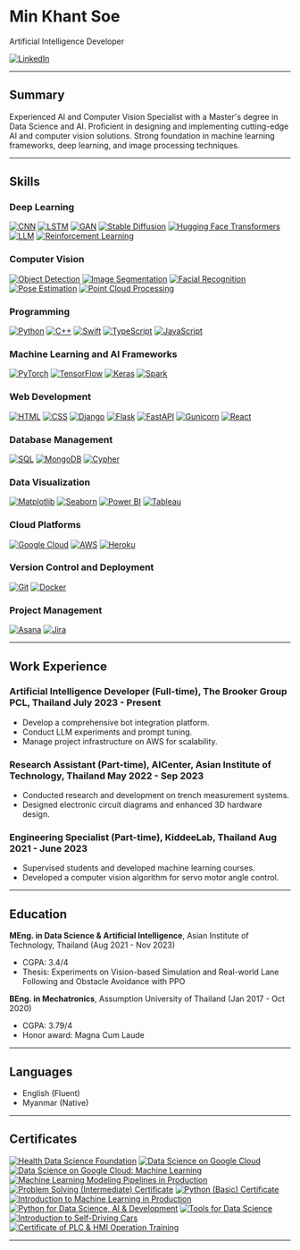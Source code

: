 # Min Khant Soe

Artificial Intelligence Developer

[![LinkedIn](https://img.shields.io/badge/LinkedIn-Profile-blue?logo=linkedin)](https://www.linkedin.com/in/min-khant-soe-4b6aa1124)

---

## Summary

Experienced AI and Computer Vision Specialist with a Master's degree in Data Science and AI. Proficient in designing and implementing cutting-edge AI and computer vision solutions. Strong foundation in machine learning frameworks, deep learning, and image processing techniques.

---

## Skills

### Deep Learning
[![CNN](https://img.shields.io/badge/CNN-00599C?logo=opencv)](https://opencv.org/)
[![LSTM](https://img.shields.io/badge/LSTM-EE4C2C?logo=pytorch)](https://pytorch.org/)
[![GAN](https://img.shields.io/badge/GAN-F37626?logo=tensorflow)](https://www.tensorflow.org/)
[![Stable Diffusion](https://img.shields.io/badge/Stable%20Diffusion-232F3E?logo=stability)](https://stability.ai/)
[![Hugging Face Transformers](https://img.shields.io/badge/Hugging%20Face-FFD43B?logo=huggingface)](https://huggingface.co/)
[![LLM](https://img.shields.io/badge/LLM-000000?logo=openai)](https://openai.com/)
[![Reinforcement Learning](https://img.shields.io/badge/Reinforcement%20Learning-006600?logo=reinforcement-learning)](https://spinningup.openai.com/en/latest/)

### Computer Vision
[![Object Detection](https://img.shields.io/badge/Object%20Detection-FF6F00?logo=google)](https://www.tensorflow.org/lite/examples/object_detection/overview)
[![Image Segmentation](https://img.shields.io/badge/Image%20Segmentation-3DDC84?logo=android)](https://www.tensorflow.org/tutorials/images/segmentation)
[![Facial Recognition](https://img.shields.io/badge/Facial%20Recognition-4285F4?logo=faceplusplus)](https://www.faceplusplus.com/)
[![Pose Estimation](https://img.shields.io/badge/Pose%20Estimation-FF0000?logo=pose)](https://www.tensorflow.org/lite/examples/pose_estimation/overview)
[![Point Cloud Processing](https://img.shields.io/badge/2D%20and%203D%20Point%20Cloud%20Processing-00599C?logo=pointcloud)](https://www.pcl.org/)

### Programming
[![Python](https://img.shields.io/badge/Python-FFD43B?logo=python)](https://www.python.org/)
[![C++](https://img.shields.io/badge/C++-00599C?logo=cplusplus)](https://cplusplus.com/)
[![Swift](https://img.shields.io/badge/Swift-FA7343?logo=swift)](https://swift.org/)
[![TypeScript](https://img.shields.io/badge/TypeScript-007ACC?logo=typescript)](https://www.typescriptlang.org/)
[![JavaScript](https://img.shields.io/badge/JavaScript-F7DF1E?logo=javascript)](https://developer.mozilla.org/en-US/docs/Web/JavaScript)

### Machine Learning and AI Frameworks
[![PyTorch](https://img.shields.io/badge/PyTorch-EE4C2C?logo=pytorch)](https://pytorch.org/)
[![TensorFlow](https://img.shields.io/badge/TensorFlow-FF6F00?logo=tensorflow)](https://www.tensorflow.org/)
[![Keras](https://img.shields.io/badge/Keras-D00000?logo=keras)](https://keras.io/)
[![Spark](https://img.shields.io/badge/Spark-E25A1C?logo=apachespark)](https://spark.apache.org/)

### Web Development
[![HTML](https://img.shields.io/badge/HTML-E34F26?logo=html5)](https://developer.mozilla.org/en-US/docs/Web/HTML)
[![CSS](https://img.shields.io/badge/CSS-1572B6?logo=css3)](https://developer.mozilla.org/en-US/docs/Web/CSS)
[![Django](https://img.shields.io/badge/Django-092E20?logo=django)](https://www.djangoproject.com/)
[![Flask](https://img.shields.io/badge/Flask-000000?logo=flask)](https://flask.palletsprojects.com/)
[![FastAPI](https://img.shields.io/badge/FastAPI-009688?logo=fastapi)](https://fastapi.tiangolo.com/)
[![Gunicorn](https://img.shields.io/badge/Gunicorn-499848?logo=gunicorn)](https://gunicorn.org/)
[![React](https://img.shields.io/badge/React-61DAFB?logo=react)](https://reactjs.org/)

### Database Management
[![SQL](https://img.shields.io/badge/SQL-336791?logo=postgresql)](https://www.postgresql.org/)
[![MongoDB](https://img.shields.io/badge/MongoDB-47A248?logo=mongodb)](https://www.mongodb.com/)
[![Cypher](https://img.shields.io/badge/Cypher-008CC1?logo=neo4j)](https://neo4j.com/developer/cypher/)

### Data Visualization
[![Matplotlib](https://img.shields.io/badge/Matplotlib-013243?logo=python)](https://matplotlib.org/)
[![Seaborn](https://img.shields.io/badge/Seaborn-3776AB?logo=python)](https://seaborn.pydata.org/)
[![Power BI](https://img.shields.io/badge/Power%20BI-F2C811?logo=powerbi)](https://powerbi.microsoft.com/)
[![Tableau](https://img.shields.io/badge/Tableau-E97627?logo=tableau)](https://www.tableau.com/)

### Cloud Platforms
[![Google Cloud](https://img.shields.io/badge/Google%20Cloud-4285F4?logo=google-cloud)](https://cloud.google.com/)
[![AWS](https://img.shields.io/badge/AWS-232F3E?logo=amazon-aws)](https://aws.amazon.com/)
[![Heroku](https://img.shields.io/badge/Heroku-430098?logo=heroku)](https://www.heroku.com/)

### Version Control and Deployment
[![Git](https://img.shields.io/badge/Git-F05032?logo=git)](https://git-scm.com/)
[![Docker](https://img.shields.io/badge/Docker-2496ED?logo=docker)](https://www.docker.com/)

### Project Management
[![Asana](https://img.shields.io/badge/Asana-273347?logo=asana)](https://asana.com/)
[![Jira](https://img.shields.io/badge/Jira-0052CC?logo=jira)](https://www.atlassian.com/software/jira)

---
## Work Experience

### Artificial Intelligence Developer (Full-time), The Brooker Group PCL, Thailand July 2023 - Present
- Develop a comprehensive bot integration platform.
- Conduct LLM experiments and prompt tuning.
- Manage project infrastructure on AWS for scalability.

### Research Assistant (Part-time), AICenter, Asian Institute of Technology, Thailand May 2022 - Sep 2023
- Conducted research and development on trench measurement systems.
- Designed electronic circuit diagrams and enhanced 3D hardware design.

### Engineering Specialist (Part-time), KiddeeLab, Thailand Aug 2021 - June 2023
- Supervised students and developed machine learning courses.
- Developed a computer vision algorithm for servo motor angle control.

---

## Education

**MEng. in Data Science & Artificial Intelligence**, Asian Institute of Technology, Thailand (Aug 2021 - Nov 2023)
- CGPA: 3.4/4
- Thesis: Experiments on Vision-based Simulation and Real-world Lane Following and Obstacle Avoidance with PPO

**BEng. in Mechatronics**, Assumption University of Thailand (Jan 2017 - Oct 2020)
- CGPA: 3.79/4
- Honor award: Magna Cum Laude

---

## Languages
- English (Fluent)
- Myanmar (Native)

---

## Certificates

[![Health Data Science Foundation](https://img.shields.io/badge/Health%20Data%20Science%20Foundation-4CAF50?logo=coursera)](https://www.coursera.org/account/accomplishments/certificate/9CCGMVP286H2)
[![Data Science on Google Cloud](https://img.shields.io/badge/Data%20Science%20on%20Google%20Cloud-4285F4?logo=google-cloud)](https://www.cloudskillsboost.google/public_profiles/52ae6a38-bbe1-4f2f-a51c-544874238316/badges/3518721)
[![Data Science on Google Cloud: Machine Learning](https://img.shields.io/badge/Data%20Science%20on%20Google%20Cloud:%20Machine%20Learning-4285F4?logo=google-cloud)](https://www.cloudskillsboost.google/public_profiles/52ae6a38-bbe1-4f2f-a51c-544874238316/badges/3548193)
[![Machine Learning Modeling Pipelines in Production](https://img.shields.io/badge/Machine%20Learning%20Modeling%20Pipelines%20in%20Production-4CAF50?logo=coursera)](https://www.coursera.org/account/accomplishments/certificate/W2JYDJ9TMHY3)
[![Problem Solving (Intermediate) Certificate](https://img.shields.io/badge/Problem%20Solving%20(Intermediate)%20Certificate-00EA64?logo=hackerrank)](https://www.hackerrank.com/certificates/0ce8984194e8)
[![Python (Basic) Certificate](https://img.shields.io/badge/Python%20(Basic)%20Certificate-00EA64?logo=hackerrank)](https://www.hackerrank.com/certificates/ebd8991e4cca)
[![Introduction to Machine Learning in Production](https://img.shields.io/badge/Introduction%20to%20Machine%20Learning%20in%20Production-4CAF50?logo=coursera)](https://www.coursera.org/account/accomplishments/certificate/GQW6KZ68VW6C)
[![Python for Data Science, AI & Development](https://img.shields.io/badge/Python%20for%20Data%20Science,%20AI%20&%20Development-4CAF50?logo=coursera)](https://www.coursera.org/account/accomplishments/certificate/TA9Y2E7548B8)
[![Tools for Data Science](https://img.shields.io/badge/Tools%20for%20Data%20Science-4CAF50?logo=coursera)](https://www.coursera.org/account/accomplishments/certificate/ZNP5EKREABP6)
[![Introduction to Self-Driving Cars](https://img.shields.io/badge/Introduction%20to%20Self--Driving%20Cars-4CAF50?logo=coursera)](https://www.coursera.org/account/accomplishments/certificate/KLD6NNXM8YEA)
[![Certificate of PLC & HMI Operation Training](https://img.shields.io/badge/Certificate%20of%20PLC%20&%20HMI%20Operation%20Training-EE4C2C?logo=omron)]([https://drive.google.com/file/d/1VX-frd8L3ckRPo_tv8PvsHjk58bwcV3z/view](https://drive.google.com/file/d/1VX-frd8L3ckRPo_tv8PvsHjk58bwcV3z/view?pli=1))

---



